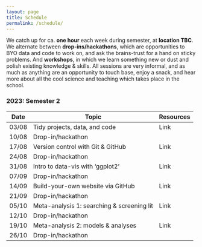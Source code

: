 ```yaml
---
layout: page
title: Schedule
permalink: /schedule/
---
```


We catch up for ca. **one hour** each week during semester, at **location TBC**. We alternate between **drop-ins/hackathons**, which are opportunities to BYO data and code to work on, and ask the brains-trust for a hand on sticky problems. And **workshops**, in which we learn something new or dust and polish existing knowledge & skills. All sessions are very informal, and as much as anything are an opportunity to touch base, enjoy a snack, and hear more about all the cool science and teaching which takes place in the school.

### 2023: Semester 2

| Date | Topic | Resources |
|------|-------| ------- |
| 03/08 | Tidy projects, data, and code | Link |
| 10/08 | Drop-in/hackathon |  |
| 17/08 | Version control with Git & GitHub | Link |
| 24/08 | Drop-in/hackathon |  |
| 31/08 | Intro to data-vis with ‘ggplot2’ | Link | 
| 07/09 | Drop-in/hackathon |  |
| 14/09 | Build-your-own website via GitHub | Link |
| 21/09 | Drop-in/hackathon |  |
| 05/10 | Meta-analysis 1: searching & screening lit  | Link |
| 12/10 | Drop-in/hackathon |  |
| 19/10 | Meta-analysis 2: models & analyses | Link | 
| 26/10 | Drop-in/hackathon |  |